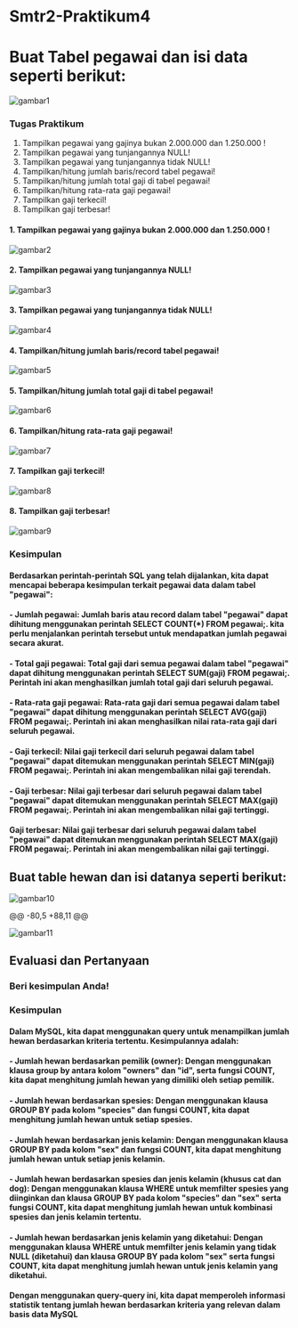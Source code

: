 # Smtr2-Praktikum4
# Buat Tabel pegawai dan isi data seperti berikut:
![gambar1](https://github.com/AbiyanfarasDanuyasa/Smtr2-Praktikum4/assets/115562487/d9829bd9-8fee-41c6-bab2-09fce56fda97)
### Tugas Praktikum
1. Tampilkan pegawai yang gajinya bukan 2.000.000 dan 1.250.000 !
2. Tampilkan pegawai yang tunjangannya NULL!
3. Tampilkan pegawai yang tunjangannya tidak NULL!
4. Tampilkan/hitung jumlah baris/record tabel pegawai!
5. Tampilkan/hitung jumlah total gaji di tabel pegawai!
6. Tampilkan/hitung rata-rata gaji pegawai!
7. Tampilkan gaji terkecil!
8. Tampilkan gaji terbesar!
#### 1. Tampilkan pegawai yang gajinya bukan 2.000.000 dan 1.250.000 !
![gambar2](https://github.com/AbiyanfarasDanuyasa/Smtr2-Praktikum4/assets/115562487/86ef07c9-2a00-4f75-acf6-85c3560c9fd4)
#### 2. Tampilkan pegawai yang tunjangannya NULL!
![gambar3](https://github.com/AbiyanfarasDanuyasa/Smtr2-Praktikum4/assets/115562487/7a5a8918-3693-4241-a96d-517798ec1b38)
#### 3. Tampilkan pegawai yang tunjangannya tidak NULL!
![gambar4](https://github.com/AbiyanfarasDanuyasa/Smtr2-Praktikum4/assets/115562487/1154ebad-e2b5-468a-aa05-768aea1ef418)
#### 4. Tampilkan/hitung jumlah baris/record tabel pegawai!
![gambar5](https://github.com/AbiyanfarasDanuyasa/Smtr2-Praktikum4/assets/115562487/9ff15dc8-d879-4a42-9245-ad437a07a15d)
#### 5. Tampilkan/hitung jumlah total gaji di tabel pegawai!
![gambar6](https://github.com/AbiyanfarasDanuyasa/Smtr2-Praktikum4/assets/115562487/7b23faa7-ee26-426a-b157-708e6b1f5056)
#### 6. Tampilkan/hitung rata-rata gaji pegawai!
![gambar7](https://github.com/AbiyanfarasDanuyasa/Smtr2-Praktikum4/assets/115562487/e5c33709-8e3f-4ec4-91b2-6faf542c12d4)
#### 7. Tampilkan gaji terkecil!
![gambar8](https://github.com/AbiyanfarasDanuyasa/Smtr2-Praktikum4/assets/115562487/4804e204-d290-446d-82dd-94d1f440a8dd)
#### 8. Tampilkan gaji terbesar!
![gambar9](https://github.com/AbiyanfarasDanuyasa/Smtr2-Praktikum4/assets/115562487/ed520bd1-1981-4f3f-8c43-e4d580d3e963)

### Kesimpulan
#### Berdasarkan perintah-perintah SQL yang telah dijalankan, kita dapat mencapai beberapa kesimpulan terkait pegawai data dalam tabel "pegawai":
#### - Jumlah pegawai: Jumlah baris atau record dalam tabel "pegawai" dapat dihitung menggunakan perintah SELECT COUNT(*) FROM pegawai;. kita perlu menjalankan perintah tersebut untuk mendapatkan jumlah pegawai secara akurat.
#### - Total gaji pegawai: Total gaji dari semua pegawai dalam tabel "pegawai" dapat dihitung menggunakan perintah SELECT SUM(gaji) FROM pegawai;. Perintah ini akan menghasilkan jumlah total gaji dari seluruh pegawai.
#### - Rata-rata gaji pegawai: Rata-rata gaji dari semua pegawai dalam tabel "pegawai" dapat dihitung menggunakan perintah SELECT AVG(gaji) FROM pegawai;. Perintah ini akan menghasilkan nilai rata-rata gaji dari seluruh pegawai.
#### - Gaji terkecil: Nilai gaji terkecil dari seluruh pegawai dalam tabel "pegawai" dapat ditemukan menggunakan perintah SELECT MIN(gaji) FROM pegawai;. Perintah ini akan mengembalikan nilai gaji terendah.
#### - Gaji terbesar: Nilai gaji terbesar dari seluruh pegawai dalam tabel "pegawai" dapat ditemukan menggunakan perintah SELECT MAX(gaji) FROM pegawai;. Perintah ini akan mengembalikan nilai gaji tertinggi.
#### Gaji terbesar: Nilai gaji terbesar dari seluruh pegawai dalam tabel "pegawai" dapat ditemukan menggunakan perintah SELECT MAX(gaji) FROM pegawai;. Perintah ini akan mengembalikan nilai gaji tertinggi.

## Buat table hewan dan isi datanya seperti berikut:
![gambar10](https://github.com/AbiyanfarasDanuyasa/Smtr2-Praktikum4/assets/115562487/c5ed1ec7-23c5-4680-8dff-b828b004af2b)

@@ -80,5 +88,11 @@

![gambar11](https://github.com/AbiyanfarasDanuyasa/Smtr2-Praktikum4/assets/115562487/a0d73114-9578-44b0-9912-0e7dda8e793b)

## Evaluasi dan Pertanyaan
### Beri kesimpulan Anda!
### Kesimpulan
#### Dalam MySQL, kita dapat menggunakan query untuk menampilkan jumlah hewan berdasarkan kriteria tertentu. Kesimpulannya adalah:
#### - Jumlah hewan berdasarkan pemilik (owner): Dengan menggunakan klausa group by antara kolom "owners" dan "id", serta fungsi COUNT, kita dapat menghitung jumlah hewan yang dimiliki oleh setiap pemilik.
#### - Jumlah hewan berdasarkan spesies: Dengan menggunakan klausa GROUP BY pada kolom "species" dan fungsi COUNT, kita dapat menghitung jumlah hewan untuk setiap spesies.
#### - Jumlah hewan berdasarkan jenis kelamin: Dengan menggunakan klausa GROUP BY pada kolom "sex" dan fungsi COUNT, kita dapat menghitung jumlah hewan untuk setiap jenis kelamin.
#### - Jumlah hewan berdasarkan spesies dan jenis kelamin (khusus cat dan dog): Dengan menggunakan klausa WHERE untuk memfilter spesies yang diinginkan dan klausa GROUP BY pada kolom "species" dan "sex" serta fungsi COUNT, kita dapat menghitung jumlah hewan untuk kombinasi spesies dan jenis kelamin tertentu.
#### - Jumlah hewan berdasarkan jenis kelamin yang diketahui: Dengan menggunakan klausa WHERE untuk memfilter jenis kelamin yang tidak NULL (diketahui) dan klausa GROUP BY pada kolom "sex" serta fungsi COUNT, kita dapat menghitung jumlah hewan untuk jenis kelamin yang diketahui.
#### Dengan menggunakan query-query ini, kita dapat memperoleh informasi statistik tentang jumlah hewan berdasarkan kriteria yang relevan dalam basis data MySQL
